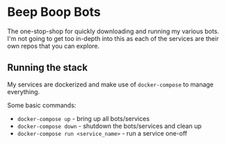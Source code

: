 # Beep Boop Bots
The one-stop-shop for quickly downloading and running my various bots. I'm not
going to get too in-depth into this as each of the services are their own 
repos that you can explore.

## Running the stack
My services are dockerized and make use of `docker-compose` to manage 
everything.

Some basic commands:
* `docker-compose up` - bring up all bots/services
* `docker-compose down` - shutdown the bots/services and clean up
* `docker-compose run <service_name>` - run a service one-off